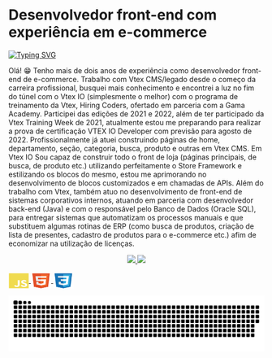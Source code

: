 <h1> Desenvolvedor front-end com experiência em e-commerce </h1>

[![Typing SVG](https://readme-typing-svg.herokuapp.com?font=montserrat&duration=3000&color=77ACF1&vCenter=true&height=40&lines=Vtex+IO;Vtex+CMS;HTML5;CSS3;SASS;JavaScript+(ES6);GIT)](https://git.io/typing-svg)

<p> Olá! 😁 Tenho mais de dois anos de experiência como desenvolvedor front-end de e-commerce. Trabalho com Vtex CMS/legado desde o começo da carreira profissional, busquei mais conhecimento e encontrei a luz no fim do túnel com o Vtex IO (simplesmente o melhor) com o programa de treinamento da Vtex, Hiring Coders, ofertado em parceria com a Gama Academy. Participei das edições de 2021 e 2022, além de ter participado da Vtex Training Week de 2021, atualmente estou me preparando para realizar a prova de certificação VTEX IO Developer com previsão para agosto de 2022. Profissionalmente já atuei construindo páginas de home, departamento, seção, categoria, busca, produto e outras em Vtex CMS. Em Vtex IO Sou capaz de construir todo o front de loja (páginas principais, de busca, de produto etc.) utilizando perfeitamente o Store Framework e estilizando os blocos do mesmo, estou me aprimorando no desenvolvimento de blocos customizados e em chamadas de APIs. Além do trabalho com Vtex, também atuo no desenvolvimento de front-end de sistemas corporativos internos, atuando em parceria com desenvolvedor back-end (Java) e com o responsável pelo Banco de Dados (Oracle SQL), para entregar sistemas que automatizam os processos manuais e que substituem algumas rotinas de ERP (como busca de produtos, criação de lista de presentes, cadastro de produtos para o e-commerce etc.) afim de economizar na utilização de licenças.</p>

<div align="center">
  <a href="https://github.com/felipealmeidacorrea">
  <img height="180em" src="https://github-readme-stats.vercel.app/api?username=felipealmeidacorrea&include_all_commits=true&count_private=true&show_icons=true&locale=pt-br&bg_color=DED,141E30,243B55&title_color=77ACF1&text_color=C0FEFC&icon_color=3EDBF0&hide_border=true"/>
  <img height="180em" src="https://github-readme-stats.vercel.app/api/top-langs/?username=felipealmeidacorrea&layout=compact&langs_count=7&locale=pt-br&bg_color=DED,141E30,243B55&title_color=77ACF1&text_color=C0FEFC&icon_color=3EDBF0&hide_border=true"/>
</div>  
<div style="display: inline_block"><br>
  <img align="center" alt="Fac-Js" height="30" width="40" src="https://raw.githubusercontent.com/devicons/devicon/master/icons/javascript/javascript-plain.svg">
  <img align="center" alt="Fac-HTML" height="30" width="40" src="https://raw.githubusercontent.com/devicons/devicon/master/icons/html5/html5-original.svg">
  <img align="center" alt="Fac-CSS" height="30" width="40" src="https://raw.githubusercontent.com/devicons/devicon/master/icons/css3/css3-original.svg">
</div>
  
![Snake animation](https://github.com/felipealmeidacorrea/felipealmeidacorrea/blob/output/github-contribution-grid-snake.svg)
